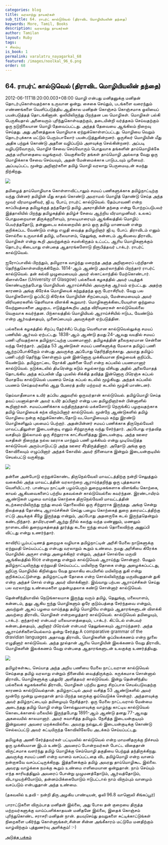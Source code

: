 ```yaml
---
categories: blog
title: வரலாற்று நாயகர்கள்
sub_title: 64. ராபர்ட் கால்டுவெல் (திராவிட மொழியியலின் தந்தை)
keywords: More, Tamil, Books
description: வரலாற்று நாயகர்கள்
author: Tamilan
layout: Ruby
tags:
- சிலம்பு
is_book: 1
permalink: varalatru_nayagarkal_68
featured: /images/noolkal_96_6.png
order: 68
---
```



## 64. ராபர்ட் கால்டுவெல் (திராவிட மொழியியலின் தந்தை)

2012-06-11T18:20:00.003+08:00 மொழி என்பது மனிதனுக்கு மனிதன் தொடர்புகொள்வதற்காக உருவான ஒன்று. சைகை செய்தும், படங்களை வரைந்தும் எண்ணங்களை வெளிப்படுத்திய ஆதிகால மனிதன் கொஞ்சம் கொஞ்சமாக ஒலியைப் பயன்படுத்தத் தொடங்கினான். ஒலியிலிருந்து பிறந்தன பல மொழிகள். மொழிகள் பல்கி பெருகியதால் அனைவரும் புரிந்துகொள்வதற்கும், தடையின்றி வர்த்தகம் செய்வதற்கும் ஒரு நடுநிலையான மொழி தேவைப்பட்டது. அந்தத் தேவையை ஆங்கிலம் நிறைவு செய்தது. அது அனைத்துலக மொழியாக ஏற்றுக்கொள்ளப்பட்டது. மொழியை வெறும் தொடர்புக்காக மட்டும் பெரும்பாலோர் பயன்படுத்துகின்றனர். ஒருசிலர் மொழியின் மீது அதிக பற்றுக் கொண்டு அதனை வழிப்படும் அளவுக்கு செல்கின்றனர். அப்படி வழிபடுவோரும், மொழிச் சேவை செய்வோரும் பொதுவாக தங்களின் தாய்மொழிக்கே அந்த மரியாதையை வழங்குவர். வெகுசிலரே தங்கள் தாய்மொழி அல்லாத வேறு ஒரு மொழிக்காக சேவை செய்யவும், அதன் மேன்மைக்காக பாடுபடவும் முனைவர். அப்படிப்பட்ட மூன்று அறிஞர்களை தமிழ் மொழி வரலாறு பெருமையுடன் சுமந்து நிற்கிறது.

![](http://3.bp.blogspot.com/-x_hnipHF_SM/T9RDYKQzV5I/AAAAAAAAByI/wAZxP4tw6ho/s320/robertcaldwell.jpg)

தமிழைத் தாய்மொழியாக கொள்ளாவிட்டாலும் சமயப் பணிகளுக்காக தமிழ்நாட்டிற்கு வந்து பின்னர் தமிழின் மீது காதல் கொண்டு அயராமல் மொழித் தொண்டு செய்த அந்த மூவர் வீரமாமுனிவர், ஜி.யு. போப், ராபர்ட் கால்டுவெல். தேம்பாவணி என்ற காப்பியத்தை தமிழுக்குத் தந்ததோடு தமிழ் அகராதியின் தந்தை என்று போற்றப்படுபவர் இத்தாலியில் பிறந்து தமிழகத்தில் தமிழ்ச் சேவை ஆற்றிய வீரமாமுனிவர். உலகப் பொதுமறையான திருக்குறளையும், நாலடியாரையும் ஆங்கிலத்தில் மொழிப் பெயர்த்ததோடு, தன்னுடைய கல்லறையில் தாம் ஒரு தமிழ் மாணவன் என்று குறிக்கப்பட வேண்டும் என்று எழுதி வைத்த தமிழறிஞர் ஜி.யு. போப். திராவிடம் எனும் சொல்லை உருவாக்கி தமிழ், மலையாளம், தெலுங்கு, கன்னடம் ஆகியவை திராவிட மொழிகள் என்று கூறி அவற்றுக்கும் சமஸ்கிருதம் உட்பட்ட ஆரிய மொழிகளுக்கும் தொடர்பு கிடையாது என்பதை ஆதாரங்களோடு நிரூபித்தவர் டாக்டர். ராபர்ட் கால்டுவெல்.

ஐரோப்பாவில் பிறந்தும், தமிழராக வாழ்ந்து மறைந்த அந்த அறிஞரைப் பற்றிதான் தெரிந்துகொள்ளவிருக்கிறோம். 1814-ஆம் ஆண்டு அயர்லாந்தில் பிறந்தார் ராபர்ட் கால்டுவெல். தன் கல்வி முழுமையையும் அவர் ஸ்காட்லாந்தில் மேற்கொண்டார். கிளாஸ்கோ (University of Glasgow) பல்கலைக் கழகத்தில் அவர் படித்துக் கொண்டிருந்தபோது மொழியியல் ஆராய்ச்சியில் அவருக்கு ஆர்வம் ஏற்பட்டது. அதற்கு காரணம் அங்கு கிரேக்க மொழியைக் கற்றுத்தந்த ஒரு பேராசிரியர். வேறு பல மொழிகளோடு ஒப்பிட்டு கிரேக்க மொழியின் சிறப்பையும், மேன்மையையும் அவர் விரிவுரைகளில் தெளிவாக விளக்கி கூறுவார். மொழிகளுக்கிடையேயுள்ள ஒற்றுமை வேற்றுமைகளை அழகுபட எடுத்துக்கூறிய அந்த விரிவுரைகள் கால்டுவெல்லை வெகுவாக கவர்ந்தன. பிற்காலத்தில் மொழியியல் ஆராய்ச்சியில் ஈடுபட வேண்டும் என்ற ஆர்வத்தையும், முனைப்பையும் அவருக்குள் ஏற்படுத்தின.

பல்கலைக் கழகத்தில் சிறப்பு தேர்ச்சிப் பெற்று வெளியான கால்டுவெல்லுக்கு சமயப் பணியில் ஆர்வம் ஏற்பட்டது. 1838-ஆம் ஆண்டு தமது 24-ஆவது வயதில் சமயப் பணி புரிவதற்காக தமிழ்நாட்டிற்கு பயணமானார். தமிழகத்தின் தலைநகரமான சென்னை வந்து சேர்ந்தார். அடுத்த 53 ஆண்டுகள் சமயப் பணிகளுக்கு மேலாக தமிழ்ப் பணி ஆற்றப்போகிறோம் என்பது அவருக்கு அப்போது தெரிந்திருக்காது. அவரது தமிழ்ப் பணி பற்றி தெரிந்து கொள்ளும் முன் இன்னொரு முக்கியமான நிகழ்வைக் குறிப்பிட வேண்டும். தமிழ்நாட்டை நோக்கி அன்னை மேரி என்ற கப்பலில் பயணமானார் கால்டுவெல். நடுக்கடலில் திடீரென்று கடும் சுழல்காற்று வீசியது அதில் அலைமோதத் தொடங்கிய அந்த கப்பலின் மீது புயலில் சிக்கித் தவித்த இன்னொரு பிரெஞ்சு கப்பல் மோதவே கால்டுவெல் பயணம் செய்த கப்பல் கடலில் மூழ்கியது. அந்தக் கப்பலில் பயணம் செய்தவர்களில் ஆறு பேரைத் தவிர மற்றவர் கடலில் மூழ்கி மாண்டனர்.

தெய்வாதீனமாக உயிர் தப்பிய அறுவரில் ஒருவர்தான் கால்டுவெல். தமிழ்மொழி செய்த தவப் பயனால்தான் அவர் உயிர் தப்பினார் என்று பல தமிழறிஞர்கள் பின்னாளில் கூறினார்கள். சமயப்பணிக்காக வந்திருந்ததால் மக்களோடு நெருங்கிப் பழகுவதற்காக தமிழ் மொழியைக் கற்க விரும்பினார் கால்டுவெல். மூன்றே ஆண்டுகளில் தமிழ் மொழியை நன்கு கற்றுக்கொண்டதோடு வடமொழியையும் கற்று இரண்டு மொழிகளிலும் புலமைப் பெற்றார். அதன்பின்னர் சமயப் பணிக்காக திருநெல்வேலி மாவட்டதிலுள்ள இடையன்குடி எனும் சிற்றூருக்கு வந்து சேர்ந்தார். அப்போது எந்தவித வசதியும் இல்லாமல் ஒரு சிற்றூராக காட்சியளித்தது இடையன்குடி. அந்த ஊரை வசதிகள் நிறைந்த நல்ல ஊராக மாற்றும் பணி முக்கியம் என்று முடிவெடுத்த கால்டுவெல் அரும்பாடுபட்டு அந்த ஊரை சீர்திருத்தினார். அதோடு அங்கு ஒரு கோவிலையும் எழுப்பினார் அந்தக் கோவில் அவர் நினைவாக இன்றும் இடையன்குடியில் செயல்பட்டு வருகிறது.

![](http://1.bp.blogspot.com/-wWvCeziR7DU/T9RDhT2x-7I/AAAAAAAAByQ/rrr4lJ-fOT4/s320/509px-Caldwell_close1.jpg)

தன்னை அன்போடு ஏற்றுக்கொண்ட திருநெல்வேலி மாவட்டத்திற்கு நன்றி செலுத்தும் வகையில் அந்த மாவட்டத்தின் வரலாற்றை ஆராய்ந்தறிந்து ஒரு புத்தகமாக வெளியிட்டார். பாண்டிய நாட்டின் பழம்பெரும் துறைமுகங்களாக விளங்கிய கொற்கை, காயல் ஆகியவைகளைப் பற்றிய தகவல்கள் கால்டுவெல்லை கவர்ந்தன. இரண்டாயிரம் ஆண்டுகள் பழமை வாய்ந்த கொற்கை திருநெல்வேலி மாவட்டத்தின் கடற்கரையிலிருந்து ஐந்து மைல் தொலைவில் ஒரு சிற்றூராக இருந்தது. அங்கு சென்று நிலத்தைத் தோண்டி ஆராய்ச்சிகள் செய்து பழைய கொற்கைத் துறை தரைமட்டத்திற்கு எட்டு அடிக்குக் கீழே இருந்தது என்றும், அப்போது அதனருகே கடல் இருந்ததென்றும் கண்டறிந்தார். தாமிரபரணி ஆற்று நீரில் கலந்து வந்த மண்ணும், மணலும் நாளடைவில் துறைமுகத்தைத் தூர்த்து கடலை ஐந்து மைல் தொலைவிற்கு அனுப்பி விட்டது என்று உணர்ந்தார்.

காவிரிப் பூம்பட்டிணத் துறைமுக வழியாக தமிழ்நாட்டின் அரிசி மேலை நாடுகளுக்கு ஏற்றுமதி செய்யப்பட்டது என்பது வரலாறும் கூறும் உண்மை. நமது அரிசியை கிரேக்க மொழியில் அருசா என்று அழைக்கிறார் என்றும், அந்தச் சொல்லே மருவி ஆங்கிலத்தில் Rice என்றானது என்றும் கால்டுவெல் ஆராய்ந்து சொன்னார். மேலும் தமிழ்நாட்டிலிருந்து ஏற்றுமதி செய்யப்பட்ட மயிலிறகு தோகை என்று அழைக்கப்பட்டது, ஹிப்ரு மொழியில் கிறிஸ்துவ வேத நூலாகிய பைபிளில் மயிலிறகு துகி என்று குறிக்கப்பட்டுள்ளது. தமிழ்நாட்டின் தோகை என்ற சொல்லிலிருந்து மருவியதுதான் துகி என்ற அந்தச் சொல் என்று அவர் விளக்கினார். இவ்வாறு பற்பல ஆராய்ச்சிகள் செய்து பல வரலாற்று உண்மைகளை முதன்முதலாக கண்டு சொன்னார் கால்டுவெல்.

தென்னிந்தியாவில் நெடுங்காலமாக இருந்து வரும் தமிழ், தெலுங்கு, மலையாளம், கன்னடம், துலு ஆகிய ஐந்து மொழிகளும் ஒரே குடும்பத்தை சேர்ந்தவை என்றும், அவற்றுள் ஆகப் பழமை வாய்ந்தது தமிழ் மொழியே என்றும் ஆதாரங்களுடன் விளக்கி அவற்றை திராவிட மொழிகள் என்றழைத்தார் கால்டுவெல். கால்டுவெல் தமிழையும், டாக்டர். குந்தார்கர் என்பவர் மலையாளத்தையும், டாக்டர். கிட்டெல் என்பவர் கன்னடத்தையும், அறிஞர் பிரெவ்ன் என்பவர் தெலுங்கையும் ஆராய்ந்தனர். அந்த ஆராய்ச்சிகளையெல்லாம் ஒன்று சேர்த்து A comparative grammar of the dravidian languages அதாவது திராவிட மொழிகளின் ஒப்பிலக்கணம் என்ற நூலை எழுதினார் கால்டுவெல். அந்த நூல்தான் ஆரிய மொழியின் இலக்கணம் வேறு திராவிட மொழிகளின் இலக்கணம் வேறு என்பதை ஆதாரங்களுடன் உலகுக்கு உணர்த்தியது.

![](http://1.bp.blogspot.com/-HFbT7FOeKN4/T9RDnVClc9I/AAAAAAAAByY/r4o_LACUQa0/s1600/robert.jpg)

தமிழர்கள்கூட செய்யாத அந்த அறிய பணியை மேலை நாட்டவரான கால்டுவெல் செய்ததை தமிழ் வரலாறு என்றும் நினைவில் வைத்திருக்கும். சுருக்கமாக சொன்னால் திராவிட மொழிகளுக்கு புத்துயிர் அளித்தவர் கால்டுவெல். இன்று தென்னிந்திய பல்கலைக் கழகங்களில் திராவிட மொழிகள் பற்றிய துறை சிறப்பாக செயல்படுவதற்கு காரணம் கால்டுவெல்தான். தமிழ்நாட்டில் அவர் வசித்த 53 ஆண்டுகளில் அவர் மூன்றே மூன்று முறைதான் தாம் பிறந்த ஊருக்கு ஓய்வெடுக்க சென்றார். அந்தளவுக்கு அவர் தமிழ்நாட்டையும் தமிழையும் நேசித்தார். ஒரு மேலை நாட்டவரால் மேன்மை அடைந்தது தமிழ் மொழி என்று சொல்லுமளவுக்கு வாழ்ந்து காட்டிய கால்டுவெல் கொடைக்கானல் மலையில் இருந்தபோது 1891-ஆம் ஆண்டு தனது 77-ஆவது அகவையில் காலமானார். அவர் சுவாசித்த தமிழும். நேசித்த இடையன்குடியும் இன்றுவரை அவரை மறக்கவில்லை. அவரது நல்லுடல் இடையன்குடிக்கு கொண்டு செல்லப்பட்டு அவர் கட்டியிருந்த கோவிலிலேயே அடக்கம் செய்யப்பட்டது.

தமிழுக்கு அணி சேர்த்தவர்கள் பட்டியலில் கால்டுவெல் என்ற மாமனிதருக்கு நிச்சயம் ஒரு முக்கியமான இடம் உண்டு. அவரைப் போன்றவர்கள் போட்ட விதைதான் விருட்சமாக வளர்ந்து தமிழ் மொழிக்கு செம்மொழி தகுதியை பெற்றுத் தந்திருக்கிறது. அவருக்கு சமயப் பணி என்ற வானம் வசப்பட்டதை விட தமிழ்மொழி என்ற வானம் நன்றாகவே வசப்பட்டிருக்கிறது. இத்தனைக்கும் தமிழ் அவரது தாய்மொழிகூட இல்லை. அவரது வாழ்க்கை நமக்கு கூறும் உண்மை எளிமையான ஒன்றுதான். நாம் செய்யும் எந்த காரியத்திலும் அவரைப் போன்று முழுமனத்தோடும், ஆர்வத்தோடும், விடாமுயற்சியோடும், தன்னம்பிக்கையோடும் ஈடுபட்டால் நாம் விரும்பும் வானமும் வசப்படும் என்பதுதான் அந்த உண்மை.

(தகவலில் உதவி - நன்றி திரு.அழகிய பாண்டியன், ஒலி 96.8 வானொலி சிங்கப்பூர்)

பாராட்டுகளை விரும்பாத மனிதன் இல்லை, அது போல தன் குறையை திருத்த மற்றவர்களுக்கு வாய்ப்பளிக்காதவன் மனிதனே இல்லை, இதைக் கொஞ்சம் புரிந்துகொண்ட சராசரி மனிதன் நான். தயவுசெய்து தவறுகளை சுட்டிக்காட்டுங்கள் நிறைகளை பகிர்ந்து கொள்ளுங்கள்,சின்ன சின்ன அங்கீகாரம் மட்டுமே மனதிற்கும் வாழ்விற்கும் புத்துணர்வு அளிக்கும்! :-)

[அடுத்த பக்கம்](varalatru_nayagarkal_69)